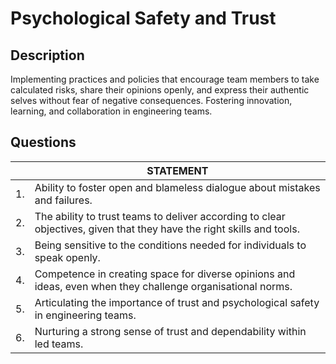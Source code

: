 # Psychological Safety and Trust

## Description
Implementing practices and policies that encourage team members to take calculated risks, share their opinions openly, and express their authentic selves without fear of negative consequences.  Fostering innovation, learning, and collaboration in engineering teams.

## Questions

| | STATEMENT  	|
| ---	| ---	|
| 1. | Ability to foster open and blameless dialogue about mistakes and failures.	|
| 2. | The ability to trust teams to deliver according to clear objectives, given that they have the right skills and tools. |
| 3. | Being sensitive to the conditions needed for individuals to speak openly. |
| 4. | Competence in creating space for diverse opinions and ideas, even when they challenge organisational norms. |
| 5. | Articulating the importance of trust and psychological safety in engineering teams. |
| 6. | Nurturing a strong sense of trust and dependability within led teams. |
